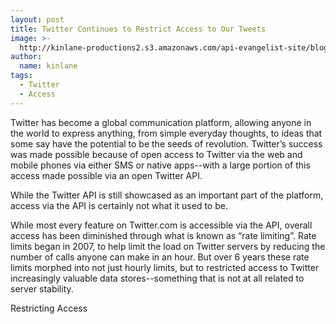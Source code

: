 ```yaml
---
layout: post
title: Twitter Continues to Restrict Access to Our Tweets
image: >-
  http://kinlane-productions2.s3.amazonaws.com/api-evangelist-site/blog/twitter-access.png
author:
  name: kinlane
tags:
  - Twitter
  - Access
---
```

Twitter has become a global communication platform, allowing anyone in the world to express anything, from simple everyday thoughts, to ideas that some say have the potential to be the seeds of revolution. Twitter’s success was made possible because of open access to Twitter via the web and mobile phones via either SMS or native apps--with a large portion of this access made possible via an open Twitter API.

While the Twitter API is still showcased as an important part of the platform, access via the API is certainly not what it used to be.

While most every feature on Twitter.com is accessible via the API, overall access has been diminished through what is known as “rate limiting”. Rate limits began in 2007, to help limit the load on Twitter servers by reducing the number of calls anyone can make in an hour. But over 6 years these rate limits morphed into not just hourly limits, but to restricted access to Twitter increasingly valuable data stores--something that is not at all related to server stability.

Restricting Access
